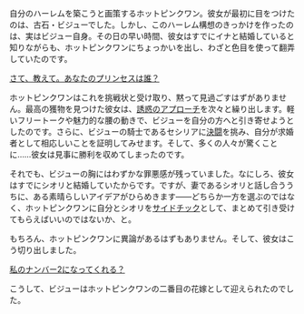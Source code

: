 <!-- title: サイドチック No.2 -->
<!-- relationship: Marriage -->

自分のハーレムを築こうと画策するホットピンクワン。彼女が最初に目をつけたのは、古石・ビジューでした。しかし、このハーレム構想のきっかけを作ったのは、実はビジュー自身。その日の早い時間、彼女はすでにイナと結婚していると知りながらも、ホットピンクワンにちょっかいを出し、わざと色目を使って翻弄していたのです。

[さて、教えて。あなたのプリンセスは誰？](#embed:https://www.youtube.com/live/5o4TerH2bVI?feature=shared&t=8072)

ホットピンクワンはこれを挑戦状と受け取り、黙って見過ごすはずがありません。最高の獲物を見つけた彼女は、[誘惑のアプローチ](https://www.youtube.com/live/5o4TerH2bVI?feature=shared&t=11183)を次々と繰り出します。軽いフリートークや魅力的な腰の動きで、ビジューを自分の方へと引き寄せようとしたのです。さらに、ビジューの騎士であるセシリアに[決闘](https://www.youtube.com/live/5o4TerH2bVI?feature=shared&t=11365)を挑み、自分が求婚者として相応しいことを証明してみせます。そして、多くの人々が驚くことに……彼女は見事に勝利を収めてしまったのです。

それでも、ビジューの胸にはわずかな罪悪感が残っていました。なにしろ、彼女はすでにシオリと結婚していたからです。ですが、妻であるシオリと話し合ううちに、ある素晴らしいアイデアがひらめきます――どちらか一方を選ぶのではなく、ホットピンクワンに自分とシオリを[サイドチック](https://www.youtube.com/live/5o4TerH2bVI?feature=shared&t=11654)として、まとめて引き受けてもらえばいいのではないか、と。

もちろん、ホットピンクワンに異論があるはずもありません。そして、彼女はこう切り出しました。

[私のナンバー2になってくれる？](#embed:https://www.youtube.com/live/5o4TerH2bVI?feature=shared)

こうして、ビジューはホットピンクワンの二番目の花嫁として迎えられたのでした。
